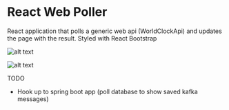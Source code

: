 # React Web Poller

React application that polls a generic web api (WorldClockApi) and updates the page with the result. Styled with React Bootstrap

![alt text](https://github.com/dmcclure887/react-poller/blob/master/screenshots/screenshot1.JPG?raw=true)

![alt text](https://github.com/dmcclure887/react-poller/blob/master/screenshots/screenshot2.JPG?raw=true)

TODO
- Hook up to spring boot app (poll database to show saved kafka messages)
